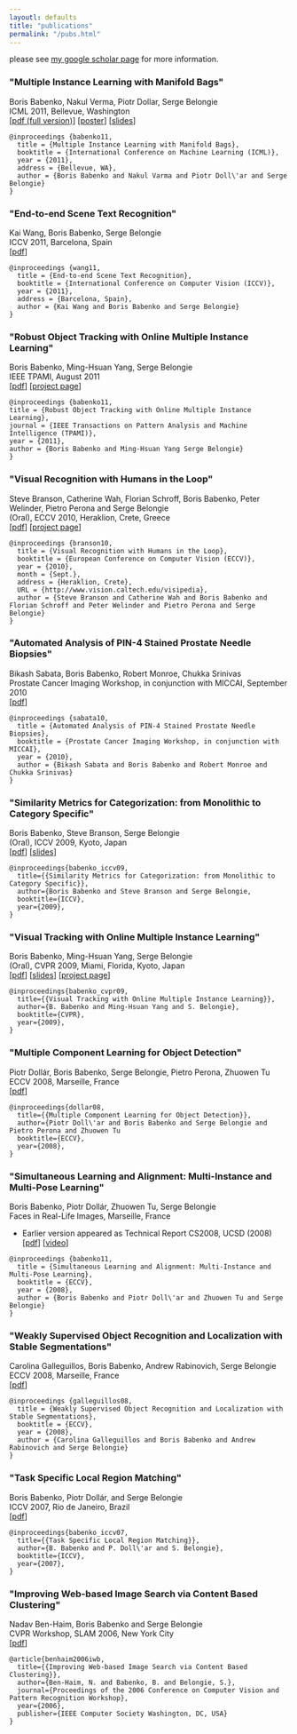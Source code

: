 ```yaml
---
layoutl: defaults
title: "publications"
permalink: "/pubs.html"
---
```

please see [my google scholar page](https://scholar.google.com/citations?user=HzfkQy4AAAAJ&hl=en&oi=ao) for more information.


### "Multiple Instance Learning with Manifold Bags"
Boris Babenko, Nakul Verma, Piotr Dollar, Serge Belongie  
ICML 2011, Bellevue, Washington  
[[pdf (full version)](/assets/papers/mbag_full_final.pdf)] [[poster](/assets/papers/mbag_poster.pdf)] [[slides](/assets/papers/mbag_slides.pdf)]
```
@inproceedings {babenko11,
  title = {Multiple Instance Learning with Manifold Bags},
  booktitle = {International Conference on Machine Learning (ICML)},
  year = {2011},
  address = {Bellevue, WA},
  author = {Boris Babenko and Nakul Varma and Piotr Doll\'ar and Serge Belongie}
}
```


### "End-to-end Scene Text Recognition"
Kai Wang, Boris Babenko, Serge Belongie  
ICCV 2011, Barcelona, Spain  
[[pdf](https://vision.cornell.edu/se3/wp-content/uploads/2014/09/wang_iccv2011.pdf)]  
```
@inproceedings {wang11,
  title = {End-to-end Scene Text Recognition},
  booktitle = {International Conference on Computer Vision (ICCV)},
  year = {2011},
  address = {Barcelona, Spain},
  author = {Kai Wang and Boris Babenko and Serge Belongie}
}
```


### "Robust Object Tracking with Online Multiple Instance Learning"
Boris Babenko, Ming-Hsuan Yang, Serge Belongie  
IEEE TPAMI, August 2011  
[[pdf](/assets/papers/miltrack-pami-final.pdf)] [[project page](/miltrack.html)]
```
@inproceedings {babenko11,
title = {Robust Object Tracking with Online Multiple Instance Learning},
journal = {IEEE Transactions on Pattern Analysis and Machine Intelligence (TPAMI)},
year = {2011},
author = {Boris Babenko and Ming-Hsuan Yang Serge Belongie}
}
```


### "Visual Recognition with Humans in the Loop"
Steve Branson, Catherine Wah, Florian Schroff, Boris Babenko, Peter Welinder, Pietro Perona and Serge Belongie  
(Oral), ECCV 2010, Heraklion, Crete, Greece  
[[pdf](https://vision.cornell.edu/se3/wp-content/uploads/2014/09/Visipedia20q.pdf)] [[project page](http://www.vision.caltech.edu/visipedia/)]
```
@inproceedings {branson10,
  title = {Visual Recognition with Humans in the Loop},
  booktitle = {European Conference on Computer Vision (ECCV)},
  year = {2010},
  month = {Sept.},
  address = {Heraklion, Crete},
  URL = {http://www.vision.caltech.edu/visipedia},
  author = {Steve Branson and Catherine Wah and Boris Babenko and Florian Schroff and Peter Welinder and Pietro Perona and Serge Belongie}
}
```


### "Automated Analysis of PIN-4 Stained Prostate Needle Biopsies"
Bikash Sabata, Boris Babenko, Robert Monroe, Chukka Srinivas  
Prostate Cancer Imaging Workshop, in conjunction with MICCAI, September 2010  
[[pdf](/assets/papers/miccai10_final.pdf)]
```
@inproceedings {sabata10,
  title = {Automated Analysis of PIN-4 Stained Prostate Needle Biopsies},
  booktitle = {Prostate Cancer Imaging Workshop, in conjunction with MICCAI},
  year = {2010},
  author = {Bikash Sabata and Boris Babenko and Robert Monroe and Chukka Srinivas}
}
```

### "Similarity Metrics for Categorization: from Monolithic to Category Specific"
Boris Babenko, Steve Branson, Serge Belongie  
(Oral), ICCV 2009, Kyoto, Japan  
[[pdf](/assets/papers/musl_iccv09.pdf)] [[slides](/assets/papers/musl_slides.ppt)]
```
@inproceedings{babenko_iccv09,
  title={{Similarity Metrics for Categorization: from Monolithic to Category Specific}},
  author={Boris Babenko and Steve Branson and Serge Belongie,
  booktitle={ICCV},
  year={2009},
}
```

### "Visual Tracking with Online Multiple Instance Learning"
Boris Babenko, Ming-Hsuan Yang, Serge Belongie  
(Oral), CVPR 2009, Miami, Florida, Kyoto, Japan  
[[pdf](/assets/papers/miltrack_cvpr09.pdf)] [[slides](/assets/papers/miltrack_cvpr09_slides.ppt)] [[project page](/miltrack.html)]
```
@inproceedings{babenko_cvpr09,
  title={{Visual Tracking with Online Multiple Instance Learning}},
  author={B. Babenko and Ming-Hsuan Yang and S. Belongie},
  booktitle={CVPR},
  year={2009},
}
```

### "Multiple Component Learning for Object Detection"
Piotr Dollár, Boris Babenko, Serge Belongie, Pietro Perona, Zhuowen Tu  
ECCV 2008, Marseille, France  
[[pdf](http://authors.library.caltech.edu/47594/1/DollarEtAlECCV08mcl.pdf)]
```
@inproceedings{dollar08,
  title={{Multiple Component Learning for Object Detection}},
  author={Piotr Doll\'ar and Boris Babenko and Serge Belongie and Pietro Perona and Zhuowen Tu
  booktitle={ECCV},
  year={2008},
}
```

### "Simultaneous Learning and Alignment: Multi-Instance and Multi-Pose Learning"
Boris Babenko, Piotr Dollár, Zhuowen Tu, Serge Belongie  
Faces in Real-Life Images, Marseille, France  
* Earlier version appeared as Technical Report CS2008, UCSD (2008)
[[pdf](https://vision.cornell.edu/se3/wp-content/uploads/2014/09/BabenkoEtAlECCV08simul.pdf)] [[video](http://www.youtube.com/watch?v=F3kxaLP7VGs)]
```
@inproceedings {babenko11,
  title = {Simultaneous Learning and Alignment: Multi-Instance and Multi-Pose Learning},
  booktitle = {ECCV},
  year = {2008},
  author = {Boris Babenko and Piotr Doll\'ar and Zhuowen Tu and Serge Belongie}
}
```

### "Weakly Supervised Object Recognition and Localization with Stable Segmentations"
Carolina Galleguillos, Boris Babenko, Andrew Rabinovich, Serge Belongie  
ECCV 2008, Marseille, France  
[[pdf](/assets/papers/galleguillos_eccv08.pdf)]
```
@inproceedings {galleguillos08,
  title = {Weakly Supervised Object Recognition and Localization with Stable Segmentations},
  booktitle = {ECCV},
  year = {2008},
  author = {Carolina Galleguillos and Boris Babenko and Andrew Rabinovich and Serge Belongie}
}
```

### "Task Specific Local Region Matching"
Boris Babenko, Piotr Dollár, and Serge Belongie  
ICCV 2007, Rio de Janeiro, Brazil  
[[pdf](/assets/papers/boom_iccv07.pdf)]
```
@inproceedings{babenko_iccv07,
  title={{Task Specific Local Region Matching}},
  author={B. Babenko and P. Doll\'ar and S. Belongie},
  booktitle={ICCV},
  year={2007},
}
```

### "Improving Web-based Image Search via Content Based Clustering"
Nadav Ben-Haim, Boris Babenko and Serge Belongie  
CVPR Workshop, SLAM 2006, New York City  
[[pdf](https://vision.cornell.edu/se3/wp-content/uploads/2014/09/slam06.pdf)]
```
@article{benhaim2006iwb,
  title={{Improving Web-based Image Search via Content Based Clustering}},
  author={Ben-Haim, N. and Babenko, B. and Belongie, S.},
  journal={Proceedings of the 2006 Conference on Computer Vision and Pattern Recognition Workshop},
  year={2006},
  publisher={IEEE Computer Society Washington, DC, USA}
}
```
